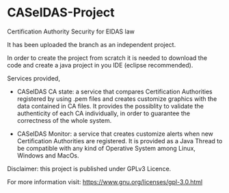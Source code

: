 # CASeIDAS-Project
Certification Authority Security for EIDAS law

It has been uploaded the branch as an independent project.

In order to create the project from scratch it is needed to download the code and create a java project in you IDE (eclipse recommended).

Services provided,

- CASeIDAS CA state: a service that compares Certification Authorities registered by using .pem files and creates customize graphics
                 with the data contained in CA files. It provides the possiblity to validate the authenticity of each CA individually,
                 in order to guarantee the correctness of the whole system.

- CASeIDAS Monitor: a service that creates customize alerts when new Certification Authorities are registered. It is provided as a Java                   Thread to be compatible with any kind of Operative System among Linux, Windows and MacOs.





Disclaimer: this project is published under GPLv3 Licence. 

For more information visit: https://www.gnu.org/licenses/gpl-3.0.html 
